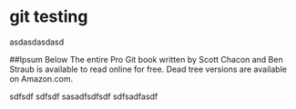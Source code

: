 # git testing
asdasdasdasd


##Ipsum Below
The entire Pro Git book written by Scott Chacon and Ben Straub is available to read online for free. Dead tree versions are available on Amazon.com.

sdfsdf
sdfsdf
sasadfsdfsdf
sdfsadfasdf
